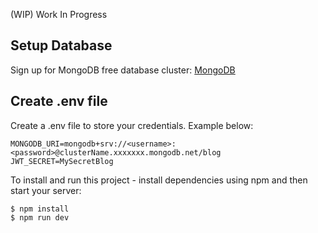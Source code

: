 (WIP) Work In Progress 
## Setup Database
Sign up for MongoDB free database cluster:  [MongoDB](https://www.mongodb.com/)

## Create .env file
Create a .env file to store your credentials. Example below:

```
MONGODB_URI=mongodb+srv://<username>:<password>@clusterName.xxxxxxx.mongodb.net/blog
JWT_SECRET=MySecretBlog
```

To install and run this project - install dependencies using npm and then start your server:

```
$ npm install
$ npm run dev
```
